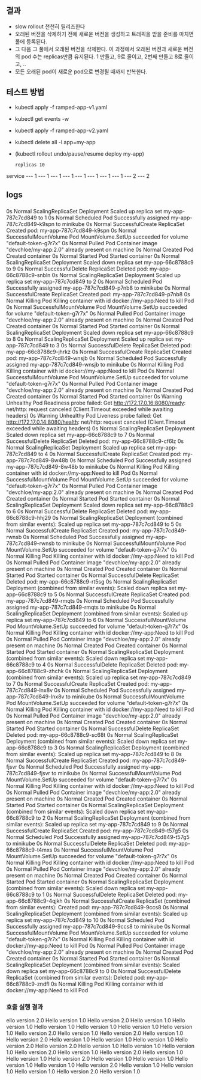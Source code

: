 ## 결과
- slow rollout 천천히 릴리즈한다
- 오래된 버전을 삭제하기 전에 새로운 버전을 생성하고 트래픽을 받을 준비를 마치면 풀에 등록된다.
- 그 다음 그 풀에서 오래된 버전을 삭제한다. 이 과정에서 오래된 버전과 새로운 버전의 pod 수는 replicas만큼 유지된다. 1 만들고, 9로 줄이고, 2번째 만들고 8로 줄이고, ..
- 모든 오래된 pod이 새로운 pod으로 변경될 때까지 반복한다.

## 테스트 방법
- kubectl apply -f ramped-app-v1.yaml
- kubectl get events -w
- kubectl apply -f ramped-app-v2.yaml
- kubectl delete all -l app=my-app
- (kubectl rollout undo/pause/resume deploy my-app)

      replicas 10
service  --- 1 
         --- 1
         --- 1
         --- 1
         --- 1
         --- 1
         --- 1
         --- 1
         --- 2
         --- 2

## logs
###
0s    Normal   ScalingReplicaSet   Deployment   Scaled up replica set my-app-787c7cd849 to 1
0s    Normal   Scheduled   Pod   Successfully assigned my-app-787c7cd849-k9spn to minikube
0s    Normal   SuccessfulCreate   ReplicaSet   Created pod: my-app-787c7cd849-k9spn
0s    Normal   SuccessfulMountVolume   Pod   MountVolume.SetUp succeeded for volume "default-token-g7r7x"
0s    Normal   Pulled   Pod   Container image "devchloe/my-app:2.0" already present on machine
0s    Normal   Created   Pod   Created container
0s    Normal   Started   Pod   Started container
0s    Normal   ScalingReplicaSet   Deployment   Scaled down replica set my-app-66c8788c9 to 9
0s    Normal   SuccessfulDelete   ReplicaSet   Deleted pod: my-app-66c8788c9-snbln
0s    Normal   ScalingReplicaSet   Deployment   Scaled up replica set my-app-787c7cd849 to 2
0s    Normal   Scheduled   Pod   Successfully assigned my-app-787c7cd849-p7nb8 to minikube
0s    Normal   SuccessfulCreate   ReplicaSet   Created pod: my-app-787c7cd849-p7nb8
0s    Normal   Killing   Pod   Killing container with id docker://my-app:Need to kill Pod
0s    Normal   SuccessfulMountVolume   Pod   MountVolume.SetUp succeeded for volume "default-token-g7r7x"
0s    Normal   Pulled   Pod   Container image "devchloe/my-app:2.0" already present on machine
0s    Normal   Created   Pod   Created container
0s    Normal   Started   Pod   Started container
0s    Normal   ScalingReplicaSet   Deployment   Scaled down replica set my-app-66c8788c9 to 8
0s    Normal   ScalingReplicaSet   Deployment   Scaled up replica set my-app-787c7cd849 to 3
0s    Normal   SuccessfulDelete   ReplicaSet   Deleted pod: my-app-66c8788c9-jhrkz
0s    Normal   SuccessfulCreate   ReplicaSet   Created pod: my-app-787c7cd849-wnsjb
0s    Normal   Scheduled   Pod   Successfully assigned my-app-787c7cd849-wnsjb to minikube
0s    Normal   Killing   Pod   Killing container with id docker://my-app:Need to kill Pod
0s    Normal   SuccessfulMountVolume   Pod   MountVolume.SetUp succeeded for volume "default-token-g7r7x"
0s    Normal   Pulled   Pod   Container image "devchloe/my-app:2.0" already present on machine
0s    Normal   Created   Pod   Created container
0s    Normal   Started   Pod   Started container
0s    Warning   Unhealthy   Pod   Readiness probe failed: Get http://172.17.0.16:8080/ready: net/http: request canceled (Client.Timeout exceeded while awaiting headers)
0s    Warning   Unhealthy   Pod   Liveness probe failed: Get http://172.17.0.14:8080/health: net/http: request canceled (Client.Timeout exceeded while awaiting headers)
0s    Normal   ScalingReplicaSet   Deployment   Scaled down replica set my-app-66c8788c9 to 7
0s    Normal   SuccessfulDelete   ReplicaSet   Deleted pod: my-app-66c8788c9-cf6lz
0s    Normal   ScalingReplicaSet   Deployment   Scaled up replica set my-app-787c7cd849 to 4
0s    Normal   SuccessfulCreate   ReplicaSet   Created pod: my-app-787c7cd849-8w48b
0s    Normal   Scheduled   Pod   Successfully assigned my-app-787c7cd849-8w48b to minikube
0s    Normal   Killing   Pod   Killing container with id docker://my-app:Need to kill Pod
0s    Normal   SuccessfulMountVolume   Pod   MountVolume.SetUp succeeded for volume "default-token-g7r7x"
0s    Normal   Pulled   Pod   Container image "devchloe/my-app:2.0" already present on machine
0s    Normal   Created   Pod   Created container
0s    Normal   Started   Pod   Started container
0s    Normal   ScalingReplicaSet   Deployment   Scaled down replica set my-app-66c8788c9 to 6
0s    Normal   SuccessfulDelete   ReplicaSet   Deleted pod: my-app-66c8788c9-hhj29
0s    Normal   ScalingReplicaSet   Deployment   (combined from similar events): Scaled up replica set my-app-787c7cd849 to 5
0s    Normal   SuccessfulCreate   ReplicaSet   Created pod: my-app-787c7cd849-rwnsb
0s    Normal   Scheduled   Pod   Successfully assigned my-app-787c7cd849-rwnsb to minikube
0s    Normal   SuccessfulMountVolume   Pod   MountVolume.SetUp succeeded for volume "default-token-g7r7x"
0s    Normal   Killing   Pod   Killing container with id docker://my-app:Need to kill Pod
0s    Normal   Pulled   Pod   Container image "devchloe/my-app:2.0" already present on machine
0s    Normal   Created   Pod   Created container
0s    Normal   Started   Pod   Started container
0s    Normal   SuccessfulDelete   ReplicaSet   Deleted pod: my-app-66c8788c9-rt5sg
0s    Normal   ScalingReplicaSet   Deployment   (combined from similar events): Scaled down replica set my-app-66c8788c9 to 5
0s    Normal   SuccessfulCreate   ReplicaSet   Created pod: my-app-787c7cd849-rmqts
0s    Normal   Scheduled   Pod   Successfully assigned my-app-787c7cd849-rmqts to minikube
0s    Normal   ScalingReplicaSet   Deployment   (combined from similar events): Scaled up replica set my-app-787c7cd849 to 6
0s    Normal   SuccessfulMountVolume   Pod   MountVolume.SetUp succeeded for volume "default-token-g7r7x"
0s    Normal   Killing   Pod   Killing container with id docker://my-app:Need to kill Pod
0s    Normal   Pulled   Pod   Container image "devchloe/my-app:2.0" already present on machine
0s    Normal   Created   Pod   Created container
0s    Normal   Started   Pod   Started container
0s    Normal   ScalingReplicaSet   Deployment   (combined from similar events): Scaled down replica set my-app-66c8788c9 to 4
0s    Normal   SuccessfulDelete   ReplicaSet   Deleted pod: my-app-66c8788c9-zhchk
0s    Normal   ScalingReplicaSet   Deployment   (combined from similar events): Scaled up replica set my-app-787c7cd849 to 7
0s    Normal   SuccessfulCreate   ReplicaSet   Created pod: my-app-787c7cd849-lnx8v
0s    Normal   Scheduled   Pod   Successfully assigned my-app-787c7cd849-lnx8v to minikube
0s    Normal   SuccessfulMountVolume   Pod   MountVolume.SetUp succeeded for volume "default-token-g7r7x"
0s    Normal   Killing   Pod   Killing container with id docker://my-app:Need to kill Pod
0s    Normal   Pulled   Pod   Container image "devchloe/my-app:2.0" already present on machine
0s    Normal   Created   Pod   Created container
0s    Normal   Started   Pod   Started container
0s    Normal   SuccessfulDelete   ReplicaSet   Deleted pod: my-app-66c8788c9-sc68t
0s    Normal   ScalingReplicaSet   Deployment   (combined from similar events): Scaled down replica set my-app-66c8788c9 to 3
0s    Normal   ScalingReplicaSet   Deployment   (combined from similar events): Scaled up replica set my-app-787c7cd849 to 8
0s    Normal   SuccessfulCreate   ReplicaSet   Created pod: my-app-787c7cd849-fjsvr
0s    Normal   Scheduled   Pod   Successfully assigned my-app-787c7cd849-fjsvr to minikube
0s    Normal   SuccessfulMountVolume   Pod   MountVolume.SetUp succeeded for volume "default-token-g7r7x"
0s    Normal   Killing   Pod   Killing container with id docker://my-app:Need to kill Pod
0s    Normal   Pulled   Pod   Container image "devchloe/my-app:2.0" already present on machine
0s    Normal   Created   Pod   Created container
0s    Normal   Started   Pod   Started container
0s    Normal   ScalingReplicaSet   Deployment   (combined from similar events): Scaled down replica set my-app-66c8788c9 to 2
0s    Normal   ScalingReplicaSet   Deployment   (combined from similar events): Scaled up replica set my-app-787c7cd849 to 9
0s    Normal   SuccessfulCreate   ReplicaSet   Created pod: my-app-787c7cd849-t57g5
0s    Normal   Scheduled   Pod   Successfully assigned my-app-787c7cd849-t57g5 to minikube
0s    Normal   SuccessfulDelete   ReplicaSet   Deleted pod: my-app-66c8788c9-t4mxs
0s    Normal   SuccessfulMountVolume   Pod   MountVolume.SetUp succeeded for volume "default-token-g7r7x"
0s    Normal   Killing   Pod   Killing container with id docker://my-app:Need to kill Pod
0s    Normal   Pulled   Pod   Container image "devchloe/my-app:2.0" already present on machine
0s    Normal   Created   Pod   Created container
0s    Normal   Started   Pod   Started container
0s    Normal   ScalingReplicaSet   Deployment   (combined from similar events): Scaled down replica set my-app-66c8788c9 to 1
0s    Normal   SuccessfulDelete   ReplicaSet   Deleted pod: my-app-66c8788c9-4qjkh
0s    Normal   SuccessfulCreate   ReplicaSet   (combined from similar events): Created pod: my-app-787c7cd849-9ccs8
0s    Normal   ScalingReplicaSet   Deployment   (combined from similar events): Scaled up replica set my-app-787c7cd849 to 10
0s    Normal   Scheduled   Pod   Successfully assigned my-app-787c7cd849-9ccs8 to minikube
0s    Normal   SuccessfulMountVolume   Pod   MountVolume.SetUp succeeded for volume "default-token-g7r7x"
0s    Normal   Killing   Pod   Killing container with id docker://my-app:Need to kill Pod
0s    Normal   Pulled   Pod   Container image "devchloe/my-app:2.0" already present on machine
0s    Normal   Created   Pod   Created container
0s    Normal   Started   Pod   Started container
0s    Normal   ScalingReplicaSet   Deployment   (combined from similar events): Scaled down replica set my-app-66c8788c9 to 0
0s    Normal   SuccessfulDelete   ReplicaSet   (combined from similar events): Deleted pod: my-app-66c8788c9-zndfl
0s    Normal   Killing   Pod   Killing container with id docker://my-app:Need to kill Pod

### 호출 실행 결과
ello version 2.0
Hello version 1.0
Hello version 2.0
Hello version 1.0
Hello version 1.0
Hello version 1.0
Hello version 1.0
Hello version 1.0
Hello version 1.0
Hello version 2.0
Hello version 1.0
Hello version 2.0
Hello version 1.0
Hello version 2.0
Hello version 1.0
Hello version 1.0
Hello version 1.0
Hello version 2.0
Hello version 2.0
Hello version 1.0
Hello version 1.0
Hello version 1.0
Hello version 2.0
Hello version 1.0
Hello version 2.0
Hello version 1.0
Hello version 1.0
Hello version 2.0
Hello version 1.0
Hello version 1.0
Hello version 1.0
Hello version 1.0
Hello version 2.0
Hello version 1.0
Hello version 1.0
Hello version 1.0
Hello version 2.0
Hello version 1.0